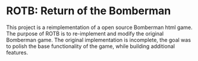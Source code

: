 # ROTB: Return of the Bomberman

This project is a reimplementation of a open source Bomberman html game. The purpose of ROTB is to re-implement and modify the original Bomberman game. The original implementation is incomplete, the goal was to polish the base functionality of the game, while building additional features. 
